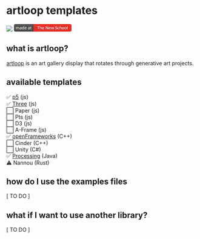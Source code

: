 # artloop templates

<a href='http://www.recurse.com' title='Made with love at the Recurse Center'><img src='https://cloud.githubusercontent.com/assets/2883345/11325206/336ea5f4-9150-11e5-9e90-d86ad31993d8.png' height='20px'/></a> <a href="https://newschool.edu"><img src="https://raw.githubusercontent.com/zachkrall/art-loop/master/docs/images/the-new-school.png" height="20px"/></a>

## what is artloop?

[artloop](https://github.com/zachkrall/art-loop) is an art gallery display that rotates through generative art projects. 

## available templates

✅ [p5](/p5) (js)
<br/>✅ [Three](/three) (js)
<br/>⬜️ Paper (js)
<br/>⬜️ Pts (js)
<br/>⬜️ D3 (js)
<br/>⬜️ A-Frame (js)
<br/>✅ [openFrameworks](/openFrameworks) (C++)
<br/>⬜️ Cinder (C++)
<br/>⬜️ Unity (C#)
<br/>✅ [Processing](/processing) (Java)
<br/>⚠️ Nannou (Rust)

## how do I use the examples files

[ TO DO ]

## what if I want to use another library?

[ TO DO ]
